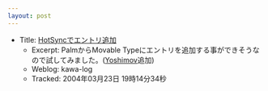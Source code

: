 ```yaml
---
layout: post
---
```

<ul>
<li>Title: <a href="http://www.oneself.jp/kawamura/MT/archives/000810.html">HotSyncでエントリ追加</a><ul>
<li>Excerpt: PalmからMovable Typeにエントリを追加する事ができそうなので試してみました。(<a href="/?page=Yoshimov" class="wikipage">Yoshimov</a>追加)</li>
<li>Weblog: kawa-log</li>
<li>Tracked: 2004年03月23日 19時14分34秒</li>
</ul>
</ul>
